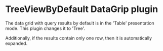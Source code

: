 # TreeViewByDefault DataGrip plugin

The data grid with query results by default is in the 'Table' presentation mode. This plugin changes it to 'Tree'.

Additionally, if the results contain only one row, then it is automatically expanded.